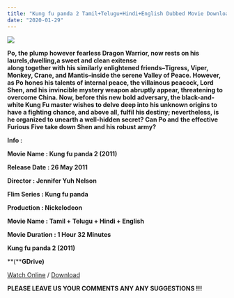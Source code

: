 ```yaml
---
title: "Kung fu panda 2 Tamil+Telugu+Hindi+English Dubbed Movie Download"
date: "2020-01-29"
---
```


[![](https://1.bp.blogspot.com/-E5Oq2IR1Roo/XiRUmo0fErI/AAAAAAAAAU4/C_9Yy4V-GPQuRh9dC_PzcUDR899ktg_KQCLcBGAsYHQ/s320/images{f216006c657ec1a5ed06024de5f69d9b163acc7023fc8ad1765907c25dd17e7b}2B{f216006c657ec1a5ed06024de5f69d9b163acc7023fc8ad1765907c25dd17e7b}252844{f216006c657ec1a5ed06024de5f69d9b163acc7023fc8ad1765907c25dd17e7b}2529.jpeg)](https://1.bp.blogspot.com/-E5Oq2IR1Roo/XiRUmo0fErI/AAAAAAAAAU4/C_9Yy4V-GPQuRh9dC_PzcUDR899ktg_KQCLcBGAsYHQ/s1600/images{f216006c657ec1a5ed06024de5f69d9b163acc7023fc8ad1765907c25dd17e7b}2B{f216006c657ec1a5ed06024de5f69d9b163acc7023fc8ad1765907c25dd17e7b}252844{f216006c657ec1a5ed06024de5f69d9b163acc7023fc8ad1765907c25dd17e7b}2529.jpeg)

**Po, the plump however fearless Dragon Warrior, now rests on his laurels,dwelling,a sweet and clean exitense**   
**along together with his similarly enlightened friends–Tigress, Viper, Monkey, Crane, and Mantis–inside the serene Valley of Peace. However, as Po hones his talents of internal peace, the villainous peacock, Lord Shen, and his** **invincible mystery weapon abruptly appear, threatening to overcome China. Now, before this new bold adversary, the black-and-white Kung Fu master wishes to delve deep into his unknown origins to have a fighting chance, and above all, fulfil his destiny; nevertheless, is he organized to unearth a well-hidden secret? Can Po and** **the effective Furious Five take down Shen and his robust army?**

  

  

  

  

**Info :**

**Movie Name : Kung fu panda 2 (2011)**

**Release Date : 26 May 2011**

**Director : Jennifer Yuh Nelson**

**Flim Series : Kung fu panda**

**Production : Nickelodeon**

**Movie Name : Tamil + Telugu + Hindi + English**

**Movie Duration : 1 Hour 32 Minutes**

  

  

  

 **Kung fu panda 2 (2011)**

 **(****GDrive)**

  

 [Watch Online](https://gplinks.in/sk25s) / [Download](https://gplinks.in/sk25s)

 **PLEASE LEAVE US YOUR COMMENTS ANY ANY SUGGESTIONS !!!**
